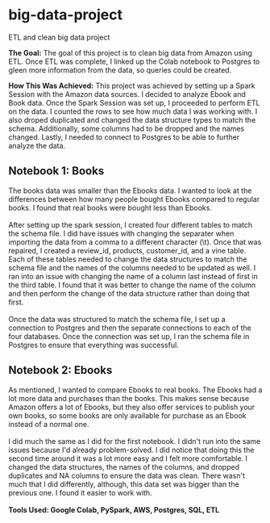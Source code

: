 # big-data-project
ETL and clean big data project 

<strong>The Goal:</strong> The goal of this project is to clean big data from Amazon using ETL. Once ETL was complete, I linked up the Colab notebook to Postgres to gleen more information from the data, so queries could be created.

<strong>How This Was Achieved:</strong> This project was achieved by setting up a Spark Session with the Amazon data sources. I decided to analyze Ebook and Book data. Once the Spark Session was set up, I proceeded to perform ETL on the data. I counted the rows to see how much data I was working with. I also droped duplicated and changed the data structure types to match the schema. Additionally, some columns had to be dropped and the names changed. Lastly, I needed to connect to Postgres to be able to further analyze the data.

<h2>Notebook 1: Books</h2>
The books data was smaller than the Ebooks data. I wanted to look at the differences between how many people bought Ebooks compared to regular books. I found that real books were bought less than Ebooks. 
<br></br>
After setting up the spark session, I created four different tables to match the schema file. I did have issues with changing the separater when importing the data from a comma to a different character (\t). Once that was repaired, I created a review_id, products, customer_id, and a vine table. Each of these tables needed to change the data structures to match the schema file and the names of the columns needed to be updated as well. I ran into an issue with changing the name of a column last instead of first in the third table. I found that it was better to change the name of the column and then perform the change of the data structure rather than doing that first. 
<br></br>
Once the data was structured to match the schema file, I set up a connection to Postgres and then the separate connections to each of the four databases. Once the connection was set up, I ran the schema file in Postgres to ensure that everything was successful.

<h2>Notebook 2: Ebooks</h2>
As mentioned, I wanted to compare Ebooks to real books. The Ebooks had a lot more data and purchases than the books. This makes sense because Amazon offers a lot of Ebooks, but they also offer services to publish your own books, so some books are only available for purchase as an Ebook instead of a normal one.
<br></br>
I did much the same as I did for the first notebook. I didn't run into the same issues because I'd already problem-solved. I did notice that doing this the second time around it was a lot more easy and I felt more comfortable. I changed the data structures, the names of the columns, and dropped duplicates and NA columns to ensure the data was clean. There wasn't much that I did differently, although, this data set was bigger than the previous one. I found it easier to work with. 
<br></br>
<strong>Tools Used: Google Colab, PySpark, AWS, Postgres, SQL, ETL</strong> 
